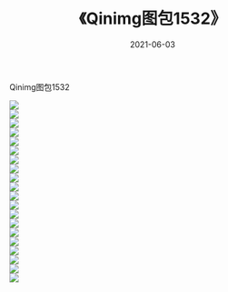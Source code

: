 ﻿---
layout: post
title:  《Qinimg图包1532》
date:   2021-06-03
img: http://imgx.orgx.ga/Qinimg图包/Qinimg图包1532/000.jpg
categories: [美女, 清纯, 唯美]
---

Qinimg图包1532

 ![](http://imgx.orgx.ga/Qinimg图包/Qinimg图包1532/001.jpg) <br>![](http://imgx.orgx.ga/Qinimg图包/Qinimg图包1532/002.jpg) <br>![](http://imgx.orgx.ga/Qinimg图包/Qinimg图包1532/003.jpg) <br>![](http://imgx.orgx.ga/Qinimg图包/Qinimg图包1532/004.jpg) <br>![](http://imgx.orgx.ga/Qinimg图包/Qinimg图包1532/005.jpg) <br>![](http://imgx.orgx.ga/Qinimg图包/Qinimg图包1532/006.jpg) <br>![](http://imgx.orgx.ga/Qinimg图包/Qinimg图包1532/007.jpg) <br>![](http://imgx.orgx.ga/Qinimg图包/Qinimg图包1532/008.jpg) <br>![](http://imgx.orgx.ga/Qinimg图包/Qinimg图包1532/009.jpg) <br>![](http://imgx.orgx.ga/Qinimg图包/Qinimg图包1532/010.jpg) <br>![](http://imgx.orgx.ga/Qinimg图包/Qinimg图包1532/011.jpg) <br>![](http://imgx.orgx.ga/Qinimg图包/Qinimg图包1532/012.jpg) <br>![](http://imgx.orgx.ga/Qinimg图包/Qinimg图包1532/013.jpg) <br>![](http://imgx.orgx.ga/Qinimg图包/Qinimg图包1532/014.jpg) <br>![](http://imgx.orgx.ga/Qinimg图包/Qinimg图包1532/015.jpg) <br>![](http://imgx.orgx.ga/Qinimg图包/Qinimg图包1532/016.jpg) <br>![](http://imgx.orgx.ga/Qinimg图包/Qinimg图包1532/017.jpg) <br>![](http://imgx.orgx.ga/Qinimg图包/Qinimg图包1532/018.jpg) <br>![](http://imgx.orgx.ga/Qinimg图包/Qinimg图包1532/019.jpg) <br>![](http://imgx.orgx.ga/Qinimg图包/Qinimg图包1532/020.jpg) <br>